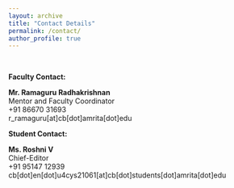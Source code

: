 ```yaml
---
layout: archive
title: "Contact Details"
permalink: /contact/
author_profile: true
---
```



<br/>

<b>Faculty Contact:</b>

<p>
<b>Mr. Ramaguru Radhakrishnan </b><br/>
Mentor and Faculty Coordinator <br/>
+91 86670 31693 <br/>
r_ramaguru[at]cb[dot]amrita[dot]edu</p>

<b>Student Contact: </b>

<p> <b>Ms. Roshni V</b> <br/>
Chief-Editor <br/>
+91 95147 12939 <br/>
cb[dot]en[dot]u4cys21061[at]cb[dot]students[dot]amrita[dot]edu
<br/> <br/>


